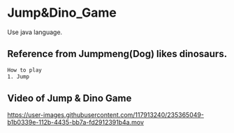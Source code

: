 # Jump&Dino_Game
Use java language.
## Reference from Jumpmeng(Dog) likes dinosaurs.


```bash
How to play
1. Jump
```

## Video of Jump & Dino Game

https://user-images.githubusercontent.com/117913240/235365049-b1b0339e-112b-4435-bb7a-fd2912391b4a.mov


